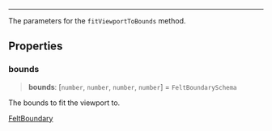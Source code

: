 ***

The parameters for the `fitViewportToBounds` method.

## Properties

### bounds

> **bounds**: \[`number`, `number`, `number`, `number`] = `FeltBoundarySchema`

The bounds to fit the viewport to.

[FeltBoundary](../Shared/FeltBoundary.md)
